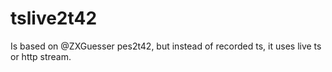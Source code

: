 # tslive2t42
Is based on @ZXGuesser pes2t42, but instead of recorded ts, it uses live ts or http stream.
